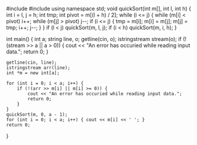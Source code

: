 #include <iostream>
#include <sstream>
using namespace std;
void quickSort(int m[], int l, int h) {
	int i = l, j = h;
	int tmp;
	int pivot = m[(l + h) / 2];
	while (i <= j) {
		while (m[i] < pivot)
			i++;
		while (m[j] > pivot)
			j--;
		if (i <= j) {
			tmp = m[i];
			m[i] = m[j];
			m[j] = tmp;
			i++;
			j--;
		}
	}
	if (l < j)
		quickSort(m, l, j);
	if (i < h)
		quickSort(m, i, h);
}

int main() {
	int a; string line, o;
	getline(cin, o);
	istringstream stream(o);
	if (!(stream >> a || a > 0)) {
		cout << "An error has occuried while reading input data.";
		return 0;
	}

	getline(cin, line);
	istringstream arr(line);
	int *m = new int[a];

	for (int i = 0; i < a; i++) {
		if (!(arr >> m[i] || m[i] >= 0)) {
			cout << "An error has occuried while reading input data.";
			return 0;
		}
	}
	quickSort(m, 0, a - 1);
	for (int i = 0; i < a; i++) { cout << m[i] << ' '; }
	return 0;
}
